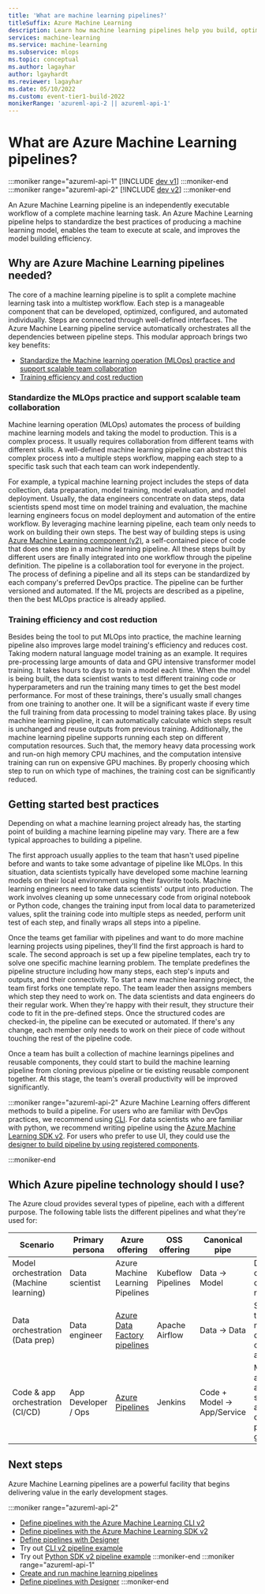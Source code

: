 ```yaml
---
title: 'What are machine learning pipelines?'
titleSuffix: Azure Machine Learning
description: Learn how machine learning pipelines help you build, optimize, and manage machine learning workflows.
services: machine-learning
ms.service: machine-learning
ms.subservice: mlops
ms.topic: conceptual
ms.author: lagayhar
author: lgayhardt
ms.reviewer: lagayhar
ms.date: 05/10/2022
ms.custom: event-tier1-build-2022
monikerRange: 'azureml-api-2 || azureml-api-1'
---
```


# What are Azure Machine Learning pipelines?

:::moniker range="azureml-api-1"
[!INCLUDE [dev v1](includes/machine-learning-dev-v1.md)]
:::moniker-end
:::moniker range="azureml-api-2"
[!INCLUDE [dev v2](includes/machine-learning-dev-v2.md)]
:::moniker-end

An Azure Machine Learning pipeline is an independently executable workflow of a complete machine learning task. An Azure Machine Learning pipeline helps to standardize the best practices of producing a machine learning model, enables the team to execute at scale, and improves the model building efficiency.

## Why are Azure Machine Learning pipelines needed?

The core of a machine learning pipeline is to split a complete machine learning task into a multistep workflow. Each step is a manageable component that can be developed, optimized, configured, and automated individually. Steps are connected through well-defined interfaces. The Azure Machine Learning pipeline service automatically orchestrates all the dependencies between pipeline steps. This modular approach brings two key benefits:
- [Standardize the Machine learning operation (MLOps) practice and support scalable team collaboration](#standardize-the-mlops-practice-and-support-scalable-team-collaboration)
- [Training efficiency and cost reduction](#training-efficiency-and-cost-reduction)

### Standardize the MLOps practice and support scalable team collaboration

Machine learning operation (MLOps) automates the process of building machine learning models and taking the model to production. This is a complex process. It usually requires collaboration from different teams with different skills. A well-defined machine learning pipeline can abstract this complex process into a multiple steps workflow, mapping each step to a specific task such that each team can work independently.  

For example, a typical machine learning project includes the steps of data collection, data preparation, model training, model evaluation, and model deployment. Usually, the data engineers concentrate on data steps, data scientists spend most time on model training and evaluation, the machine learning engineers focus on model deployment and automation of the entire workflow. By leveraging machine learning pipeline, each team only needs to work on building their own steps. The best way of building steps is using [Azure Machine Learning component (v2)](concept-component.md), a self-contained piece of code that does one step in a machine learning pipeline. All these steps built by different users are finally integrated into one workflow through the pipeline definition. The pipeline is a collaboration tool for everyone in the project. The process of defining a pipeline and all its steps can be standardized by each company's preferred DevOps practice. The pipeline can be further versioned and automated. If the ML projects are described as a pipeline, then the best MLOps practice is already applied.  

### Training efficiency and cost reduction

Besides being the tool to put MLOps into practice, the machine learning pipeline also improves large model training's efficiency and reduces cost. Taking modern natural language model training as an example. It requires pre-processing large amounts of data and GPU intensive transformer model training. It takes hours to days to train a model each time. When the model is being built, the data scientist wants to test different training code or hyperparameters and run the training many times to get the best model performance. For most of these trainings, there's usually small changes from one training to another one. It will be a significant waste if every time the full training from data processing to model training takes place. By using machine learning pipeline, it can automatically calculate which steps result is unchanged and reuse outputs from previous training. Additionally, the machine learning pipeline supports running each step on different computation resources. Such that, the memory heavy data processing work and run-on high memory CPU machines, and the computation intensive training can run on expensive GPU machines. By properly choosing which step to run on which type of machines, the training cost can be significantly reduced.

## Getting started best practices

Depending on what a machine learning project already has, the starting point of building a machine learning pipeline may vary. There are a few typical approaches to building a pipeline.

The first approach usually applies to the team that hasn't used pipeline before and wants to take some advantage of pipeline like MLOps. In this situation, data scientists typically have developed some machine learning models on their local environment using their favorite tools. Machine learning engineers need to take data scientists' output into production. The work involves cleaning up some unnecessary code from original notebook or Python code, changes the training input from local data to parameterized values, split the training code into multiple steps as needed, perform unit test of each step, and finally wraps all steps into a pipeline.

Once the teams get familiar with pipelines and want to do more machine learning projects using pipelines, they'll find the first approach is hard to scale. The second approach is set up a few pipeline templates, each try to solve one specific machine learning problem. The template predefines the pipeline structure including how many steps, each step's inputs and outputs, and their connectivity. To start a new machine learning project, the team first forks one template repo. The team leader then assigns members which step they need to work on. The data scientists and data engineers do their regular work. When they're happy with their result, they structure their code to fit in the pre-defined steps. Once the structured codes are checked-in, the pipeline can be executed or automated. If there's any change, each member only needs to work on their piece of code without touching the rest of the pipeline code. 

Once a team has built a collection of machine learnings pipelines and reusable components, they could start to build the machine learning pipeline from cloning previous pipeline or tie existing reusable component together. At this stage, the team's overall productivity will be improved significantly.  

:::moniker range="azureml-api-2"
Azure Machine Learning offers different methods to build a pipeline. For users who are familiar with DevOps practices, we recommend using [CLI](how-to-create-component-pipelines-cli.md). For data scientists who are familiar with python, we recommend writing pipeline using the [Azure Machine Learning SDK v2](how-to-create-component-pipeline-python.md). For users who prefer to use UI, they could use the [designer to build pipeline by using registered components](how-to-create-component-pipelines-ui.md).


:::moniker-end

<a name="compare"></a>
## Which Azure pipeline technology should I use?

The Azure cloud provides several types of pipeline, each with a different purpose. The following table lists the different pipelines and what they're used for:

| Scenario | Primary persona | Azure offering | OSS offering | Canonical pipe | Strengths |
| -------- | --------------- | -------------- | ------------ | -------------- | --------- |
| Model orchestration (Machine learning) | Data scientist | Azure Machine Learning Pipelines | Kubeflow Pipelines | Data -> Model | Distribution, caching, code-first, reuse | 
| Data orchestration (Data prep) | Data engineer | [Azure Data Factory pipelines](../data-factory/concepts-pipelines-activities.md) | Apache Airflow | Data -> Data | Strongly typed movement, data-centric activities |
| Code & app orchestration (CI/CD) | App Developer / Ops | [Azure Pipelines](https://azure.microsoft.com/services/devops/pipelines/) | Jenkins | Code + Model -> App/Service | Most open and flexible activity support, approval queues, phases with gating |

## Next steps

Azure Machine Learning pipelines are a powerful facility that begins delivering value in the early development stages.

:::moniker range="azureml-api-2"
+ [Define pipelines with the Azure Machine Learning CLI v2](./how-to-create-component-pipelines-cli.md)
+ [Define pipelines with the Azure Machine Learning SDK v2](./how-to-create-component-pipeline-python.md)
+ [Define pipelines with Designer](./how-to-create-component-pipelines-ui.md)
+ Try out [CLI v2 pipeline example](https://github.com/Azure/azureml-examples/tree/sdk-preview/cli/jobs/pipelines-with-components)
+ Try out [Python SDK v2 pipeline example](https://github.com/Azure/azureml-examples/tree/main/sdk/python/jobs/pipelines)
:::moniker-end
:::moniker range="azureml-api-1"
+ [Create and run machine learning pipelines](v1/how-to-create-machine-learning-pipelines.md)
+ [Define pipelines with Designer](./how-to-create-component-pipelines-ui.md)
:::moniker-end